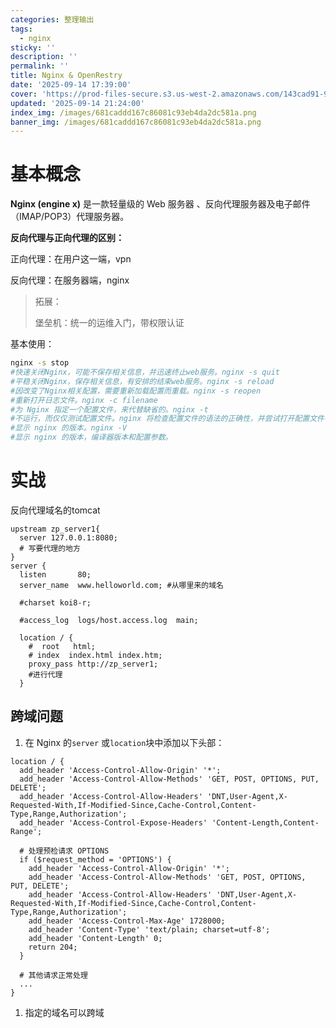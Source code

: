 ```yaml
---
categories: 整理输出
tags:
  - nginx
sticky: ''
description: ''
permalink: ''
title: Nginx & OpenRestry
date: '2025-09-14 17:39:00'
cover: 'https://prod-files-secure.s3.us-west-2.amazonaws.com/143cad91-961b-48b0-82dc-78fbb6eb5abe/b5169eb9-ccc9-44c2-9041-4163c757fcfc/90406427_p0.png?X-Amz-Algorithm=AWS4-HMAC-SHA256&X-Amz-Content-Sha256=UNSIGNED-PAYLOAD&X-Amz-Credential=ASIAZI2LB4662WYFWDE7%2F20250918%2Fus-west-2%2Fs3%2Faws4_request&X-Amz-Date=20250918T040041Z&X-Amz-Expires=3600&X-Amz-Security-Token=IQoJb3JpZ2luX2VjEDgaCXVzLXdlc3QtMiJIMEYCIQDYkXq8zpBvPCnXoHImTc%2FbPcZWLg3qdPW8BMyH%2BwQXMgIhAKjZd5fZXb1ohOHIUTBAjNsTPK2RBn2mXdFETyWsE2M9KogECLH%2F%2F%2F%2F%2F%2F%2F%2F%2F%2FwEQABoMNjM3NDIzMTgzODA1IgyQgiwQt4xE4ZG%2B1jIq3AOJ6FtyuKzEUqaPyHMLNDofGdERUiqKrshfTWrIOLG%2FD6b1H48uwRMu2WKL1zkOY3NyMto7zTnPCIDODb65ZEbcexILioqc%2Bt3Xke35WCazNmF7W%2FiBV2%2FHCDdd%2Fx9KPcRJ6yMUr%2FN2I5tU6au%2FcERN%2FDEJvuKmXN1UYa7t4zUxjQBP60XjndRxsfztqHA5O4TwDB9uMg9RqlJl5Vu2GKoxhwSMAoHwmf3AQWwTYKKnQThJ8RZ4KQd20XGpu08OtY%2FP3l5hOkCdhMOkoIfi82Jc6%2FIdfkg94JAeZsxfUoJukYooF8XYZlKelPWvEupBGHawbeBFEfL%2B%2BWn4ORFyRpQN9i0G3seR8tGlXJ6U2C5nrtHnZOxf08oDxcCBOiAnyT78%2FpvWorcJvhV%2BaBpPm8QUa24Nyyq9ghXHNMUn906iVJgKOQjWjkfBQnPgCVyp6980FPHt5IDwkqRHp04m8rxhRUCZb2CxppZ%2BTjzjvLh5Oozrzb9o2J0EqqY%2FL8CTQN0g266v35lkcsYom7aqfQMLyPKC5G5q2tWNANDiqvL7XA89nHFYAjnZv4pMg%2B3VhwUtHNC5%2BNTkbhW88saVeVqnF1AmzZ2SNCV9z7Vus9marU%2B0HNOqFtAzMMfVnDD4ma3GBjqkATx1duuoGEkjSWu%2F9AAghAtTUxF79xqgR7OlXLtx%2F4Z8Y2iTeYqQch0TIQaQakgYNXm6%2F86rFTOWrjpChOvnHGz49ZeynruI5nATeOsdRm5GY2xZId6S0p0yLoszs%2BUDWe5fMefZ6AruuiYGML0u3SQVdCMi9sOKsXx%2F1xBee3ts%2FhhqHLR0JF9ApwZ%2FC%2FZR316Asf%2FATVg5e%2F6mgPVXJqffTSFu&X-Amz-Signature=076e7a81c217d8a247ad552307aba48826c650e027099d063166d271fa6ae1d2&X-Amz-SignedHeaders=host&x-amz-checksum-mode=ENABLED&x-id=GetObject'
updated: '2025-09-14 21:24:00'
index_img: /images/681caddd167c86081c93eb4da2dc581a.png
banner_img: /images/681caddd167c86081c93eb4da2dc581a.png
---
```


# 基本概念


**Nginx (engine x)** 是一款轻量级的 Web 服务器 、反向代理服务器及电子邮件（IMAP/POP3）代理服务器。


**反向代理与正向代理的区别：**


正向代理：在用户这一端，vpn


反向代理：在服务器端，nginx

> 拓展：
>
> 堡垒机：统一的运维入门，带权限认证
>
>

基本使用：


```bash
nginx -s stop
#快速关闭Nginx，可能不保存相关信息，并迅速终止web服务。nginx -s quit
#平稳关闭Nginx，保存相关信息，有安排的结束web服务。nginx -s reload
#因改变了Nginx相关配置，需要重新加载配置而重载。nginx -s reopen
#重新打开日志文件。nginx -c filename
#为 Nginx 指定一个配置文件，来代替缺省的。nginx -t
#不运行，而仅仅测试配置文件。nginx 将检查配置文件的语法的正确性，并尝试打开配置文件中所引用到的文件。nginx -v
#显示 nginx 的版本。nginx -V
#显示 nginx 的版本，编译器版本和配置参数。
```


# 实战


反向代理域名的tomcat


```plain text
upstream zp_server1{
  server 127.0.0.1:8080;
  # 写要代理的地方
}
server {
  listen       80;
  server_name  www.helloworld.com; #从哪里来的域名

  #charset koi8-r;

  #access_log  logs/host.access.log  main;

  location / {
    #  root   html;
    # index  index.html index.htm;
    proxy_pass http://zp_server1;
    #进行代理
  }
```


## 跨域问题

1. 在 Nginx 的`server` 或`location`块中添加以下头部：

```plain text
location / {
  add_header 'Access-Control-Allow-Origin' '*';
  add_header 'Access-Control-Allow-Methods' 'GET, POST, OPTIONS, PUT, DELETE';
  add_header 'Access-Control-Allow-Headers' 'DNT,User-Agent,X-Requested-With,If-Modified-Since,Cache-Control,Content-Type,Range,Authorization';
  add_header 'Access-Control-Expose-Headers' 'Content-Length,Content-Range';

  # 处理预检请求 OPTIONS
  if ($request_method = 'OPTIONS') {
    add_header 'Access-Control-Allow-Origin' '*';
    add_header 'Access-Control-Allow-Methods' 'GET, POST, OPTIONS, PUT, DELETE';
    add_header 'Access-Control-Allow-Headers' 'DNT,User-Agent,X-Requested-With,If-Modified-Since,Cache-Control,Content-Type,Range,Authorization';
    add_header 'Access-Control-Max-Age' 1728000;
    add_header 'Content-Type' 'text/plain; charset=utf-8';
    add_header 'Content-Length' 0;
    return 204;
  }

  # 其他请求正常处理
  ...
}
```

1. 指定的域名可以跨域
